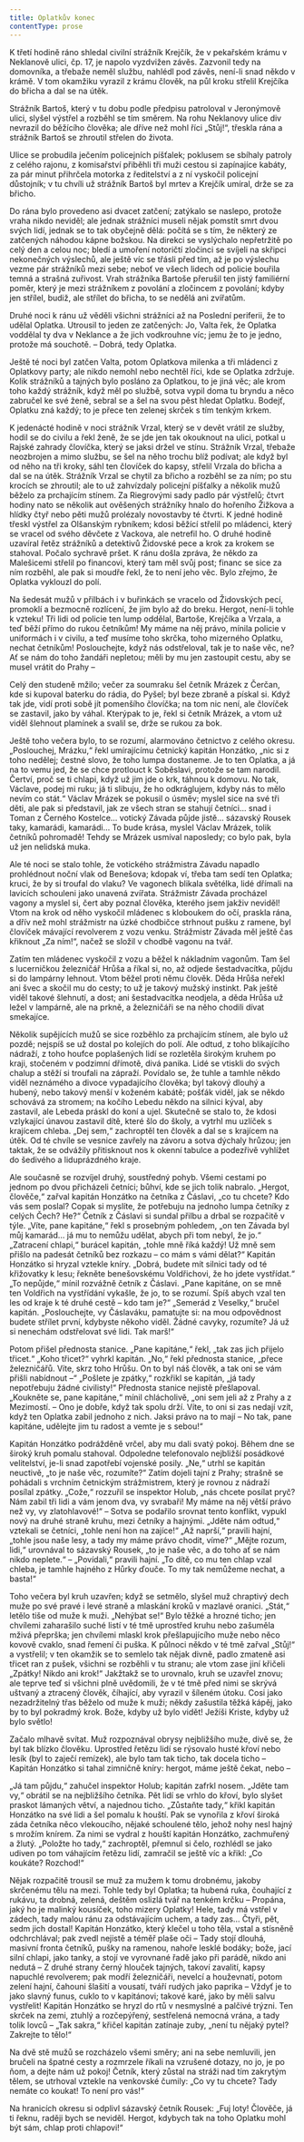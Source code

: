```yaml
---
title: Oplatkův konec
contentType: prose
---
```


K třetí hodině ráno shledal civilní strážník Krejčík, že v pekařském krámu v Neklanově ulici, čp. 17, je napolo vyzdvižen závěs. Zazvonil tedy na domovníka, a třebaže neměl službu, nahlédl pod závěs, není-li snad někdo v krámě. V tom okamžiku vyrazil z krámu člověk, na půl kroku střelil Krejčíka do břicha a dal se na útěk.

Strážník Bartoš, který v tu dobu podle předpisu patroloval v Jeronýmově ulici, slyšel výstřel a rozběhl se tím směrem. Na rohu Neklanovy ulice div nevrazil do běžícího člověka; ale dříve než mohl říci „Stůj!“, třeskla rána a strážník Bartoš se zhroutil střelen do života.

Ulice se probudila ječením policejních píšťalek; poklusem se sbíhaly patroly z celého rajonu, z komisařství přiběhli tři muži cestou si zapínajíce kabáty, za pár minut přihrčela motorka z ředitelství a z ní vyskočil policejní důstojník; v tu chvíli už strážník Bartoš byl mrtev a Krejčík umíral, drže se za břicho.

Do rána bylo provedeno asi dvacet zatčení; zatýkalo se naslepo, protože vraha nikdo neviděl; ale jednak strážníci museli nějak pomstít smrt dvou svých lidí, jednak se to tak obyčejně dělá: počítá se s tím, že některý ze zatčených náhodou kápne božskou. Na direkci se vyslýchalo nepřetržitě po celý den a celou noc; bledí a umoření notoričtí zločinci se svíjeli na skřipci nekonečných výslechů, ale ještě víc se třásli před tím, až je po výslechu vezme pár strážníků mezi sebe; neboť ve všech lidech od policie bouřila temná a strašná zuřivost. Vrah strážníka Bartoše přerušil ten jistý familiérní poměr, který je mezi strážníkem z povolání a zločincem z povolání; kdyby jen střílel, budiž, ale střílet do břicha, to se nedělá ani zvířatům.

Druhé noci k ránu už věděli všichni strážníci až na Poslední periferii, že to udělal Oplatka. Utrousil to jeden ze zatčených: Jo, Valta řek, že Oplatka voddělal ty dva v Neklance a že jich vodkrouhne víc; jemu že to je jedno, protože má souchotě. – Dobrá, tedy Oplatka.

Ještě té noci byl zatčen Valta, potom Oplatkova milenka a tři mládenci z Oplatkovy party; ale nikdo nemohl nebo nechtěl říci, kde se Oplatka zdržuje. Kolik strážníků a tajných bylo posláno za Oplatkou, to je jiná věc; ale krom toho každý strážník, když měl po službě, sotva vypil doma tu bryndu a něco zabručel ke své ženě, sebral se a šel na svou pěst hledat Oplatku. Bodejť, Oplatku zná každý; to je přece ten zelenej skrček s tím tenkým krkem.

K jedenácté hodině v noci strážník Vrzal, který se v devět vrátil ze služby, hodil se do civilu a řekl ženě, že se jde jen tak okouknout na ulici, potkal u Rajské zahrady človíčka, který se jaksi držel ve stínu. Strážník Vrzal, třebaže neozbrojen a mimo službu, se šel na něho trochu blíž podívat; ale když byl od něho na tři kroky, sáhl ten človíček do kapsy, střelil Vrzala do břicha a dal se na útěk. Strážník Vrzal se chytil za břicho a rozběhl se za ním; po stu krocích se zhroutil; ale to už zahvízdaly policejní píšťalky a několik mužů běželo za prchajícím stínem. Za Riegrovými sady padlo pár výstřelů; čtvrt hodiny nato se několik aut ověšených strážníky hnalo do hořeního Žižkova a hlídky čtyř nebo pěti mužů prolézaly novostavby té čtvrti. K jedné hodině třeskl výstřel za Olšanským rybníkem; kdosi běžící střelil po mládenci, který se vracel od svého děvčete z Vackova, ale netrefil ho. O druhé hodině uzavíral řetěz strážníků a detektivů Židovské pece a krok za krokem se stahoval. Počalo sychravě pršet. K ránu došla zpráva, že někdo za Malešicemi střelil po financovi, který tam měl svůj post; financ se sice za ním rozběhl, ale pak si moudře řekl, že to není jeho věc. Bylo zřejmo, že Oplatka vyklouzl do polí.

Na šedesát mužů v přilbách i v buřinkách se vracelo od Židovských pecí, promoklí a bezmocně rozlícení, že jim bylo až do breku. Hergot, není-li tohle k vzteku! Tři lidi od policie ten lump oddělal, Bartoše, Krejčíka a Vrzala, a teď běží přímo do rukou četníkům! My máme na něj právo, mínila policie v uniformách i v civilu, a teď musíme toho skrčka, toho mizerného Oplatku, nechat četníkům! Poslouchejte, když nás odstřeloval, tak je to naše věc, ne? Ať se nám do toho žandáři nepletou; měli by mu jen zastoupit cestu, aby se musel vrátit do Prahy –

Celý den studeně mžilo; večer za soumraku šel četník Mrázek z Čerčan, kde si kupoval baterku do rádia, do Pyšel; byl beze zbraně a pískal si. Když tak jde, vidí proti sobě jít pomenšího človíčka; na tom nic není, ale človíček se zastavil, jako by váhal. Kterýpak to je, řekl si četník Mrázek, a vtom už viděl šlehnout plamínek a svalil se, drže se rukou za bok.

Ještě toho večera bylo, to se rozumí, alarmováno četnictvo z celého okresu. „Poslouchej, Mrázku,“ řekl umírajícímu četnický kapitán Honzátko, „nic si z toho nedělej; čestné slovo, že toho lumpa dostaneme. Je to ten Oplatka, a já na to vemu jed, že se chce protlouct k Soběslavi, protože se tam narodil. Čertví, proč se ti chlapi, když už jim jde o krk, táhnou k domovu. No tak, Václave, podej mi ruku; já ti slibuju, že ho odkráglujem, kdyby nás to mělo nevím co stát.“ Václav Mrázek se pokusil o úsměv; myslel sice na své tři děti, ale pak si představil, jak ze všech stran se stahují četníci… snad i Toman z Černého Kostelce… votický Závada půjde jistě… sázavský Rousek taky, kamarádi, kamarádi… To bude krása, myslel Václav Mrázek, tolik četníků pohromadě! Tehdy se Mrázek usmíval naposledy; co bylo pak, byla už jen nelidská muka.

Ale té noci se stalo tohle, že votického strážmistra Závadu napadlo prohlédnout noční vlak od Benešova; kdopak ví, třeba tam sedí ten Oplatka; kruci, že by si troufal do vlaku? Ve vagonech blikala světélka, lidé dřímali na lavicích schouleni jako unavená zvířata. Strážmistr Závada procházel vagony a myslel si, čert aby poznal člověka, kterého jsem jakživ neviděl! Vtom na krok od něho vyskočil mládenec s kloboukem do očí, praskla rána, a dřív než mohl strážmistr na úzké chodbičce strhnout pušku z ramene, byl človíček mávající revolverem z vozu venku. Strážmistr Závada měl ještě čas křiknout „Za ním!“, načež se složil v chodbě vagonu na tvář.

Zatím ten mládenec vyskočil z vozu a běžel k nákladním vagonům. Tam šel s lucerničkou železničář Hrůša a říkal si, no, až odjede šestadvacítka, půjdu si do lampárny lehnout. Vtom běžel proti němu člověk. Děda Hrůša neřekl ani švec a skočil mu do cesty; to už je takový mužský instinkt. Pak ještě viděl takové šlehnutí, a dost; ani šestadvacítka neodjela, a děda Hrůša už ležel v lampárně, ale na prkně, a železničáři se na něho chodili dívat smekajíce.

Několik supějících mužů se sice rozběhlo za prchajícím stínem, ale bylo už pozdě; nejspíš se už dostal po kolejích do polí. Ale odtud, z toho blikajícího nádraží, z toho houfce poplašených lidí se rozletěla širokým kruhem po kraji, stočeném v podzimní dřímotě, divá panika. Lidé se vtiskli do svých chalup a stěží si troufali na zápraží. Povídalo se, že tuhle a tamhle někdo viděl neznámého a divoce vypadajícího člověka; byl takový dlouhý a hubený, nebo takový menší v koženém kabátě; pošťák viděl, jak se někdo schovává za stromem; na kočího Lebedu někdo na silnici kýval, aby zastavil, ale Lebeda práskl do koní a ujel. Skutečně se stalo to, že kdosi vzlykající únavou zastavil dítě, které šlo do školy, a vytrhl mu uzlíček s krajícem chleba. „Dej sem,“ zachroptěl ten člověk a dal se s krajícem na útěk. Od té chvíle se vesnice zavřely na závoru a sotva dýchaly hrůzou; jen taktak, že se odvážily přitisknout nos k okenní tabulce a podezřivě vyhlížet do šedivého a liduprázdného kraje.

Ale současně se rozvíjel druhý, soustředný pohyb. Všemi cestami po jednom po dvou přicházeli četníci; bůhví, kde se jich tolik nabralo. „Hergot, člověče,“ zařval kapitán Honzátko na četníka z Čáslavi, „co tu chcete? Kdo vás sem poslal? Copak si myslíte, že potřebuju na jednoho lumpa četníky z celých Čech? He?“ Četník z Čáslavi si sundal přilbu a drbal se rozpačitě v týle. „Víte, pane kapitáne,“ řekl s prosebným pohledem, „on ten Závada byl můj kamarád… já mu to nemůžu udělat, abych při tom nebyl, že jo.“ „Zatracení chlapi,“ burácel kapitán, „tohle mně říká každý! Už mně sem přišlo na padesát četníků bez rozkazu – co mám s vámi dělat?“ Kapitán Honzátko si hryzal vztekle kníry. „Dobrá, budete mít silnici tady od té křižovatky k lesu; řekněte benešovskému Voldřichovi, že ho jdete vystřídat.“ „To nepůjde,“ mínil rozvážně četník z Čáslavi. „Pane kapitáne, on se mně ten Voldřich na vystřídání vykašle, že jo, to se rozumí. Spíš abych vzal ten les od kraje k té druhé cestě – kdo tam je?“ „Semerád z Veselky,“ bručel kapitán. „Poslouchejte, vy Čáslaváku, pamatujte si: na mou odpovědnost budete střílet první, kdybyste někoho viděl. Žádné cavyky, rozumíte? Já už si nenechám odstřelovat své lidi. Tak marš!“

Potom přišel přednosta stanice. „Pane kapitáne,“ řekl, „tak zas jich přijelo třicet.“ „Koho třicet?“ vyhrkl kapitán. „No,“ řekl přednosta stanice, „přece železničářů. Víte, skrz toho Hrůšu. On to byl náš člověk, a tak oni se vám přišli nabídnout –“ „Pošlete je zpátky,“ rozkřikl se kapitán, „já tady nepotřebuju žádné civilisty!“ Přednosta stanice nejistě přešlapoval. „Koukněte se, pane kapitáne,“ mínil chlácholivě, „oni sem jeli až z Prahy a z Mezimostí. – Ono je dobře, když tak spolu drží. Víte, to oni si zas nedají vzít, když ten Oplatka zabil jednoho z nich. Jaksi právo na to mají – No tak, pane kapitáne, udělejte jim tu radost a vemte je s sebou!“

Kapitán Honzátko podrážděně vrčel, aby mu dali svatý pokoj. Během dne se široký kruh pomalu stahoval. Odpoledne telefonovalo nejbližší posádkové velitelství, je-li snad zapotřebí vojenské posily. „Ne,“ utrhl se kapitán neuctivě, „to je naše věc, rozumíte?“ Zatím dojeli tajní z Prahy; strašně se pohádali s vrchním četnickým strážmistrem, který je rovnou z nádraží posílal zpátky. „Cože,“ rozzuřil se inspektor Holub, „nás chcete posílat pryč? Nám zabil tři lidi a vám jenom dva, vy svrabaři! My máme na něj větší právo než vy, vy zlatohlavové!“ – Sotva se podařilo srovnat tento konflikt, vypukl nový na druhé straně kruhu, mezi četníky a hajnými. „Jděte nám odtud,“ vztekali se četníci, „tohle není hon na zajíce!“ „Až naprší,“ pravili hajní, „tohle jsou naše lesy, a tady my máme právo chodit, víme?“ „Mějte rozum, lidi,“ urovnával to sázavský Rousek, „to je naše věc, a do toho ať se nám nikdo neplete.“ – „Povídali,“ pravili hajní. „To dítě, co mu ten chlap vzal chleba, je tamhle hajného z Hůrky ďouče. To my tak nemůžeme nechat, a basta!“

Toho večera byl kruh uzavřen; když se setmělo, slyšel muž chraptivý dech muže po své pravé i levé straně a mlaskání kroků v mazlavé oranici. „Stát,“ letělo tiše od muže k muži. „Nehýbat se!“ Bylo těžké a hrozné ticho; jen chvílemi zaharašilo suché listí v té tmě uprostřed kruhu nebo zašuměla mživá přeprška; jen chvílemi mlaskl krok přešlapujícího muže nebo něco kovově cvaklo, snad řemení či puška. K půlnoci někdo v té tmě zařval „Stůj!“ a vystřelil; v ten okamžik se to semlelo tak nějak divně, padlo zmateně asi třicet ran z pušek, všichni se rozběhli v tu stranu; ale vtom zase jiní křičeli „Zpátky! Nikdo ani krok!“ Jakžtakž se to urovnalo, kruh se uzavřel znovu; ale teprve teď si všichni plně uvědomili, že v té tmě před nimi se skrývá uštvaný a ztracený člověk, číhající, aby vyrazil v šíleném útoku. Cosi jako nezadržitelný třas běželo od muže k muži; někdy zašustila těžká kápěj, jako by to byl pokradmý krok. Bože, kdyby už bylo vidět! Ježíši Kriste, kdyby už bylo světlo!

Začalo mlhavě svítat. Muž rozpoznával obrysy nejbližšího muže, divě se, že byl tak blízko člověku. Uprostřed řetězu lidí se rýsovalo husté křoví nebo lesík (byl to zaječí remízek), ale bylo tam tak ticho, tak docela ticho – Kapitán Honzátko si tahal zimničně kníry: hergot, máme ještě čekat, nebo –

„Já tam půjdu,“ zahučel inspektor Holub; kapitán zafrkl nosem. „Jděte tam vy,“ obrátil se na nejbližšího četníka. Pět lidí se vrhlo do křoví, bylo slyšet praskot lámaných větví, a najednou ticho. „Zůstaňte tady,“ křikl kapitán Honzátko na své lidi a šel pomalu k houští. Pak se vynořila z křoví široká záda četníka něco vlekoucího, nějaké schoulené tělo, jehož nohy nesl hajný s mrožím knírem. Za nimi se vydral z houští kapitán Honzátko, zachmuřený a žlutý. „Položte ho tady,“ zachroptěl, přemnul si čelo, rozhlédl se jako udiven po tom váhajícím řetězu lidí, zamračil se ještě víc a křikl: „Co koukáte? Rozchod!“

Nějak rozpačitě trousil se muž za mužem k tomu drobnému, jakoby skrčenému tělu na mezi. Tohle tedy byl Oplatka; ta hubená ruka, čouhající z rukávu, ta drobná, zelená, deštěm oslizlá tvář na tenkém krčku – Propána, jaký ho je malinký kousíček, toho mizery Oplatky! Hele, tady má vstřel v zádech, tady malou ránu za odstávajícím uchem, a tady zas… Čtyři, pět, sedm jich dostal! Kapitán Honzátko, který klečel u toho těla, vstal a stísněně odchrchlával; pak zvedl nejistě a téměř plaše oči – Tady stojí dlouhá, masivní fronta četníků, pušky na ramenou, nahoře lesklé bodáky; bože, jací silní chlapi, jako tanky, a stojí ve vyrovnané řadě jako při parádě, nikdo ani nedutá – Z druhé strany černý hlouček tajných, takoví zavalití, kapsy napuchlé revolverem; pak modří železničáři, nevelcí a houževnatí, potom zelení hajní, čahouni šlašití a vousatí, tváří rudých jako paprika – Vždyť je to jako slavný funus, cuklo to v kapitánovi; takové karé, jako by měli salvu vystřelit! Kapitán Honzátko se hryzl do rtů v nesmyslné a palčivé trýzni. Ten skrček na zemi, ztuhlý a rozčepýřený, sestřelená nemocná vrána, a tady tolik lovců – „Tak sakra,“ křičel kapitán zatínaje zuby, „není tu nějaký pytel? Zakrejte to tělo!“

Na dvě stě mužů se rozcházelo všemi směry; ani na sebe nemluvili, jen bručeli na špatné cesty a rozmrzele říkali na vzrušené dotazy, no jo, je po ňom, a dejte nám už pokoj! Četník, který zůstal na stráži nad tím zakrytým tělem, se utrhoval vztekle na venkovské čumily: „Co vy tu chcete? Tady nemáte co koukat! To není pro vás!“

Na hranicích okresu si odplivl sázavský četník Rousek: „Fuj loty! Člověče, já ti řeknu, raději bych se neviděl. Hergot, kdybych tak na toho Oplatku mohl být sám, chlap proti chlapovi!“
